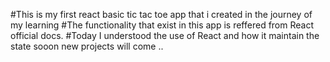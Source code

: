 #This is my first react basic tic tac toe app that i created in the journey of my learning 
#The functionality that exist in this app is reffered from React official docs.
#Today I understood the use of React and how it maintain the state sooon new projects will come .. 

